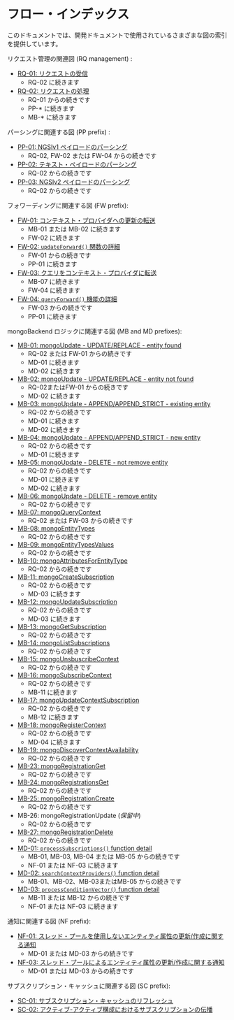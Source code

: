 # フロー・インデックス

このドキュメントでは、開発ドキュメントで使用されているさまざまな図の索引を提供しています。

リクエスト管理の関連図  (RQ management) : 

* [RQ-01: リクエストの受信](sourceCode.md#flow-rq-01)
	* RQ-02 に続きます
* [RQ-02: リクエストの処理](sourceCode.md#flow-rq-02)
	* RQ-01 からの続きです
	* PP-* に続きます
	* MB-* に続きます

パーシングに関連する図 (PP prefix) : 

* [PP-01: NGSIv1 ペイロードのパーシング](jsonParse.md#flow-pp-01)
    * RQ-02, FW-02 または FW-04 からの続きです
* [PP-02: テキスト・ペイロードのパーシング](sourceCode.md#flow-pp-02)
    * RQ-02 からの続きです
* [PP-03: NGSIv2 ペイロードのパーシング](jsonParseV2.md#flow-pp-03)
    * RQ-02 からの続きです

フォワーディングに関連する図 (FW prefix):

* [FW-01: コンテキスト・プロバイダへの更新の転送](cprs.md#flow-fw-01)
	* MB-01 または MB-02 に続きます
	* FW-02 に続きます
* [FW-02: `updateForward()` 関数の詳細](cprs.md#flow-fw-02)
	* FW-01 からの続きです
	* PP-01 に続きます
* [FW-03: クエリをコンテキスト・プロバイダに転送](cprs.md#flow-fw-03)
	* MB-07 に続きます
	* FW-04 に続きます
* [FW-04: `queryForward()` 機能の詳細](cprs.md#flow-fw-04)
	* FW-03 からの続きです
	* PP-01 に続きます

mongoBackend ロジックに関連する図 (MB and MD prefixes):

* [MB-01: mongoUpdate - UPDATE/REPLACE - entity found](mongoBackend.md#flow-mb-01)
    * RQ-02 または FW-01 からの続きです
    * MD-01 に続きます
    * MD-02 に続きます
* [MB-02: mongoUpdate - UPDATE/REPLACE - entity not found](mongoBackend.md#flow-mb-02)
    * RQ-02またはFW-01 からの続きです
    * MD-02 に続きます
* [MB-03: mongoUpdate - APPEND/APPEND_STRICT - existing entity](mongoBackend.md#flow-mb-03)
    * RQ-02 からの続きです
    * MD-01 に続きます
    * MD-02 に続きます
* [MB-04: mongoUpdate - APPEND/APPEND_STRICT - new entity](mongoBackend.md#flow-mb-04)
    * RQ-02 からの続きです
    * MD-01 に続きます
* [MB-05: mongoUpdate - DELETE - not remove entity](mongoBackend.md#flow-mb-05)
    * RQ-02 からの続きです
    * MD-01 に続きます
    * MD-02 に続きます
* [MB-06: mongoUpdate - DELETE - remove entity](mongoBackend.md#flow-mb-06)
    * RQ-02 からの続きです
* [MB-07: mongoQueryContext](mongoBackend.md#flow-mb-07)
    * RQ-02 または FW-03 からの続きです
* [MB-08: mongoEntityTypes](mongoBackend.md#flow-mb-08)
    * RQ-02 からの続きです
* [MB-09: mongoEntityTypesValues](mongoBackend.md#flow-mb-09)
    * RQ-02 からの続きです
* [MB-10: mongoAttributesForEntityType](mongoBackend.md#flow-mb-10)
    * RQ-02 からの続きです
* [MB-11: mongoCreateSubscription](mongoBackend.md#flow-mb-11)
    * RQ-02 からの続きです
    * MD-03 に続きます
* [MB-12: mongoUpdateSubscription](mongoBackend.md#flow-mb-12)
    * RQ-02 からの続きです
    * MD-03 に続きます
* [MB-13: mongoGetSubscription](mongoBackend.md#flow-mb-13)
    * RQ-02 からの続きです
* [MB-14: mongoListSubscriptions](mongoBackend.md#flow-mb-14)
    * RQ-02 からの続きです
* [MB-15: mongoUnsbuscribeContext](mongoBackend.md#flow-mb-15)
    * RQ-02 からの続きです
* [MB-16: mongoSubscribeContext](mongoBackend.md#flow-mb-16)
    * RQ-02 からの続きです
    * MB-11 に続きます
* [MB-17: mongoUpdateContextSubscription](mongoBackend.md#flow-mb-17)
    * RQ-02 からの続きです
    * MB-12 に続きます
* [MB-18: mongoRegisterContext](mongoBackend.md#flow-mb-18)
    * RQ-02 からの続きです
    * MD-04 に続きます
* [MB-19: mongoDiscoverContextAvailability](mongoBackend.md#flow-mb-19)
    * RQ-02 からの続きです
* [MB-23: mongoRegistrationGet](mongoBackend.md#flow-mb-23)
    * RQ-02 からの続きです
* [MB-24: mongoRegistrationsGet](mongoBackend.md#flow-mb-24)
    * RQ-02 からの続きです
* [MB-25: mongoRegistrationCreate](mongoBackend.md#flow-mb-25)
    * RQ-02 からの続きです
* MB-26: mongoRegistrationUpdate (*保留中*)
    * RQ-02 からの続きです
* [MB-27: mongoRegistrationDelete](mongoBackend.md#flow-mb-27)
    * RQ-02 からの続きです
* [MD-01: `processSubscriptions()` function detail](mongoBackend.md#flow-md-01)
    * MB-01, MB-03, MB-04 または MB-05 からの続きです
    * NF-01 または NF-03 に続きます
* [MD-02: `searchContextProviders()` function detail](mongoBackend.md#flow-md-02)
    * MB-01、MB-02、MB-03またはMB-05 からの続きです
* [MD-03: `processConditionVector()` function detail](mongoBackend.md#flow-md-03)
    * MB-11 または MB-12 からの続きです
    * NF-01 または NF-03 に続きます

通知に関連する図 (NF prefix): 

* [NF-01: スレッド・プールを使用しないエンティティ属性の更新/作成に関する通知](sourceCode.md#flow-nf-01)
    * MD-01 または MD-03 からの続きです
* [NF-03: スレッド・プールによるエンティティ属性の更新/作成に関する通知](sourceCode.md#flow-nf-03)
    * MD-01 または MD-03 からの続きです

サブスクリプション・キャッシュに関連する図 (SC prefix):

* [SC-01: サブスクリプション・キャッシュのリフレッシュ](subscriptionCache.md#flow-sc-01)
* [SC-02: アクティブ-アクティブ構成におけるサブスクリプションの伝播](subscriptionCache.md#flow-sc-02)
